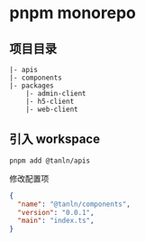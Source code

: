 # pnpm monorepo

## 项目目录
```
|- apis
|- components
|- packages
    |- admin-client
    |- h5-client
    |- web-client
```

## 引入 workspace
`pnpm add @tanln/apis`

修改配置项
```json
{
  "name": "@tanln/components",
  "version": "0.0.1",
  "main": "index.ts",
}
```
